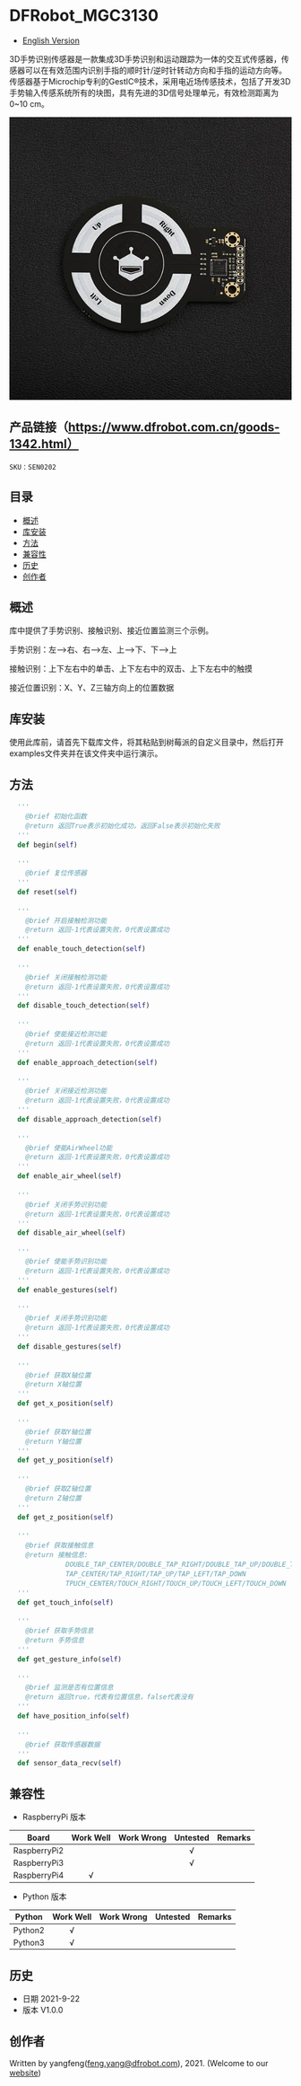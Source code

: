 # DFRobot_MGC3130
- [English Version](./README.md)

3D手势识别传感器是一款集成3D手势识别和运动跟踪为一体的交互式传感器，传感器可以在有效范围内识别手指的顺时针/逆时针转动方向和手指的运动方向等。传感器基于Microchip专利的GestIC®技术，采用电近场传感技术，包括了开发3D手势输入传感系统所有的块图，具有先进的3D信号处理单元，有效检测距离为0~10 cm。



![正反面svg效果图](../../resources/images/SEN0202.jpg)


## 产品链接（https://www.dfrobot.com.cn/goods-1342.html）

    SKU：SEN0202

## 目录

* [概述](#概述)
* [库安装](#库安装)
* [方法](#方法)
* [兼容性](#兼容性y)
* [历史](#历史)
* [创作者](#创作者)

## 概述

库中提供了手势识别、接触识别、接近位置监测三个示例。

手势识别：左-->右、右-->左、上-->下、下-->上

接触识别：上下左右中的单击、上下左右中的双击、上下左右中的触摸

接近位置识别：X、Y、Z三轴方向上的位置数据

## 库安装

使用此库前，请首先下载库文件，将其粘贴到树莓派的自定义目录中，然后打开examples文件夹并在该文件夹中运行演示。

## 方法

```python
  '''
    @brief 初始化函数
    @return 返回True表示初始化成功，返回False表示初始化失败
  '''
  def begin(self)

  '''
    @brief 复位传感器
  '''
  def reset(self)

  '''
    @brief 开启接触检测功能
    @return 返回-1代表设置失败，0代表设置成功
  '''
  def enable_touch_detection(self)

  '''
    @brief 关闭接触检测功能
    @return 返回-1代表设置失败，0代表设置成功
  '''
  def disable_touch_detection(self)

  '''
    @brief 使能接近检测功能
    @return 返回-1代表设置失败，0代表设置成功
  '''
  def enable_approach_detection(self)

  '''
    @brief 关闭接近检测功能
    @return 返回-1代表设置失败，0代表设置成功
  '''
  def disable_approach_detection(self)

  '''
    @brief 使能AirWheel功能
    @return 返回-1代表设置失败，0代表设置成功
  '''
  def enable_air_wheel(self)

  '''
    @brief 关闭手势识别功能
    @return 返回-1代表设置失败，0代表设置成功
  '''
  def disable_air_wheel(self)

  '''
    @brief 使能手势识别功能
    @return 返回-1代表设置失败，0代表设置成功
  '''
  def enable_gestures(self)

  '''
    @brief 关闭手势识别功能
    @return 返回-1代表设置失败，0代表设置成功
  '''
  def disable_gestures(self)

  '''
    @brief 获取X轴位置
    @return X轴位置
  '''
  def get_x_position(self)

  '''
    @brief 获取Y轴位置
    @return Y轴位置
  '''
  def get_y_position(self)

  '''
    @brief 获取Z轴位置
    @return Z轴位置
  '''
  def get_z_position(self)

  '''
    @brief 获取接触信息
    @return 接触信息:
              DOUBLE_TAP_CENTER/DOUBLE_TAP_RIGHT/DOUBLE_TAP_UP/DOUBLE_TAP_LEFT/DOUBLE_TAP_DOWN
              TAP_CENTER/TAP_RIGHT/TAP_UP/TAP_LEFT/TAP_DOWN
              TPUCH_CENTER/TOUCH_RIGHT/TOUCH_UP/TOUCH_LEFT/TOUCH_DOWN
  '''
  def get_touch_info(self)

  '''
    @brief 获取手势信息
    @return 手势信息
  '''
  def get_gesture_info(self)

  '''
    @brief 监测是否有位置信息
    @return 返回true，代表有位置信息，false代表没有
  '''
  def have_position_info(self)

  '''
    @brief 获取传感器数据
  '''
  def sensor_data_recv(self)
```

## 兼容性

* RaspberryPi 版本

| Board        | Work Well | Work Wrong | Untested | Remarks |
| ------------ | :-------: | :--------: | :------: | ------- |
| RaspberryPi2 |           |            |    √     |         |
| RaspberryPi3 |           |            |    √     |         |
| RaspberryPi4 |     √     |            |          |         |

* Python 版本

| Python  | Work Well | Work Wrong | Untested | Remarks |
| ------- | :-------: | :--------: | :------: | ------- |
| Python2 |     √     |            |          |         |
| Python3 |     √     |            |          |         |


## 历史

- 日期 2021-9-22
- 版本 V1.0.0


## 创作者

Written by yangfeng(feng.yang@dfrobot.com), 2021. (Welcome to our [website](https://www.dfrobot.com/))

